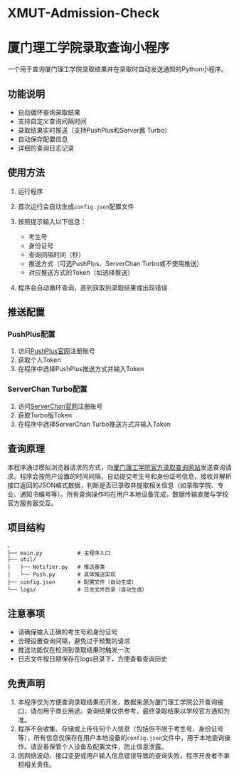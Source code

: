 # XMUT-Admission-Check
# 厦门理工学院录取查询小程序

一个用于查询厦门理工学院录取结果并在录取时自动发送通知的Python小程序。

## 功能说明

- 自动循环查询录取结果
- 支持自定义查询间隔时间
- 录取结果实时推送（支持PushPlus和Server酱 Turbo）
- 自动保存配置信息
- 详细的查询日志记录


## 使用方法

1. 运行程序
2. 首次运行会自动生成`config.json`配置文件
3. 按照提示输入以下信息：
   - 考生号
   - 身份证号
   - 查询间隔时间（秒）
   - 推送方式（可选PushPlus、ServerChan Turbo或不使用推送）
   - 对应推送方式的Token（如选择推送）

4. 程序会自动循环查询，直到获取到录取结果或出现错误

## 推送配置

### PushPlus配置
1. 访问[PushPlus官网](http://www.pushplus.plus/)注册账号
2. 获取个人Token
3. 在程序中选择PushPlus推送方式并输入Token

### ServerChan Turbo配置
1. 访问[ServerChan官网](https://sct.ftqq.com/)注册账号
2. 获取Turbo版Token
3. 在程序中选择ServerChan Turbo推送方式并输入Token

## 查询原理

本程序通过模拟浏览器请求的方式，向[厦门理工学院官方录取查询网站](http://58.199.250.102/)发送查询请求。程序会按用户设置的时间间隔，自动提交考生号和身份证号信息，接收并解析接口返回的JSON格式数据，判断是否已录取并提取相关信息（如录取学院、专业、通知书编号等）。所有查询操作均在用户本地设备完成，数据传输直接与学校官方服务器交互。

## 项目结构

```
。
├── main.py           # 主程序入口
├── util/
│   ├── Notifier.py   # 推送基类
│   └── Push.py       # 具体推送实现
├── config.json       # 配置文件（自动生成）
└── logs/             # 日志文件目录（自动生成）
```

## 注意事项

- 请确保输入正确的考生号和身份证号
- 合理设置查询间隔，避免过于频繁的请求
- 推送功能仅在检测到录取结果时触发一次
- 日志文件按日期保存在logs目录下，方便查看查询历史

## 免责声明

1. 本程序仅为方便查询录取结果而开发，数据来源为厦门理工学院公开查询接口，请勿用于商业用途。查询结果仅供参考，最终录取结果以学校官方通知为准。
2. 程序不会收集、存储或上传任何个人信息（包括但不限于考生号、身份证号等），所有信息仅保存在用户本地设备的`config.json`文件中，用于本地查询操作。请妥善保管个人设备及配置文件，防止信息泄露。
3. 因网络波动、接口变更或用户输入信息错误导致的查询失败，程序开发者不承担相关责任。
